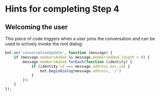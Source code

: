 # Hints for completing Step 4

## Welcoming the user

This piece of code triggers when a user joins the conversation and can be used to actively invoke the root dialog:

```javascript
bot.on('conversationUpdate', function (message) {
    if (message.membersAdded && message.membersAdded.length > 0) {
        message.membersAdded.forEach(function (identity) {
            if (identity.id === message.address.bot.id) {
                bot.beginDialog(message.address, '/')
            }
        });
    }
});
```